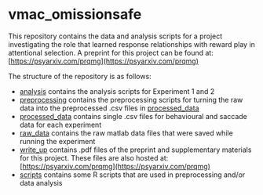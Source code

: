 
# vmac\_omissionsafe

<!-- badges: start -->

<!-- badges: end -->

This repository contains the data and analysis scripts for a project investigating the role that learned response relationships with reward play in attentional selection. A preprint for this project can be found at: [https://psyarxiv.com/prqmg](https://psyarxiv.com/prqmg)

The structure of the repository is as follows:

- [analysis](analysis) contains the analysis scripts for Experiment 1 and 2
- [preprocessing](preprocessing) contains the preprocessing scripts for turning the raw data into the preprocessed .csv files in [processed_data](processed_data)
- [processed_data](processed_data) contains single .csv files for behavioural and saccade data for each experiment
- [raw_data](raw_data) contains the raw matlab data files that were saved while running the experiment
- [write_up](write_up) contains .pdf files of the preprint and supplementary materials for this project. These files are also hosted at: [https://psyarxiv.com/prqmg](https://psyarxiv.com/prqmg)
- [scripts](scripts) contains some R scripts that are used in preprocessing and/or data analysis 